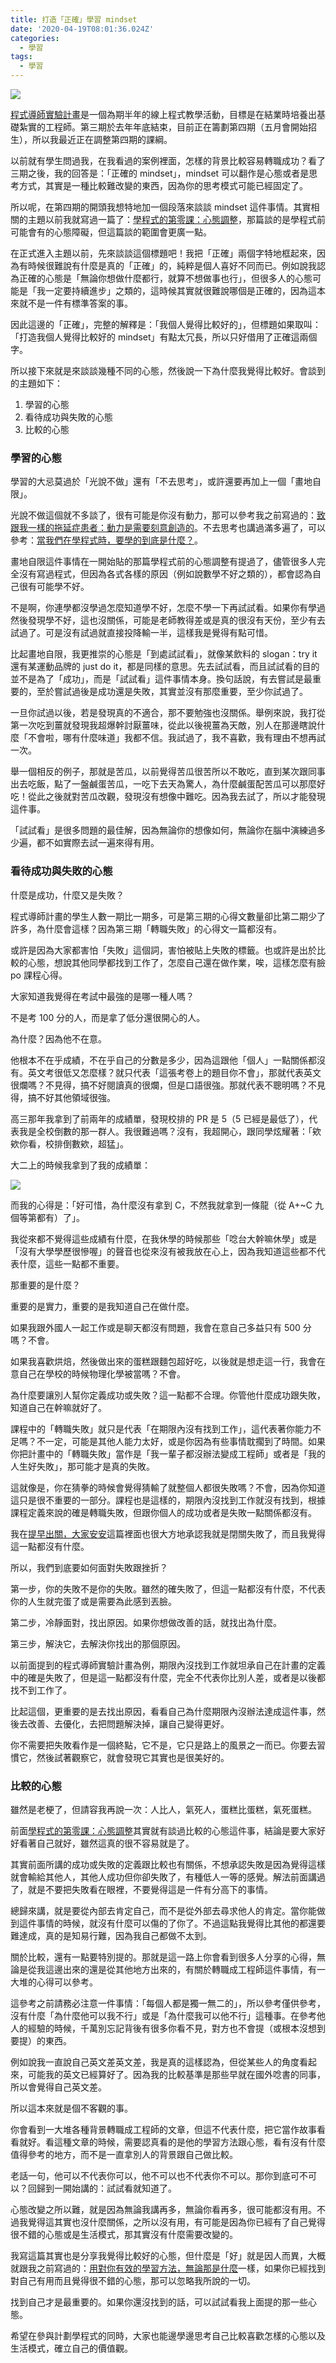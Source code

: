 ```yaml
---
title: 打造「正確」學習 mindset
date: '2020-04-19T08:01:36.024Z'
categories:
  - 學習
tags:
  - 學習
---
```


![](/img/mindset-36c163303217/0__eX1MS8rnDqL__W1Nv.jpg)

[程式導師實驗計畫](https://medium.com/@hulitw/mentor-program-3rd-result-df178bb55f4)是一個為期半年的線上程式教學活動，目標是在結業時培養出基礎紮實的工程師。第三期於去年年底結束，目前正在籌劃第四期（五月會開始招生），所以我最近正在調整第四期的課綱。

以前就有學生問過我，在我看過的案例裡面，怎樣的背景比較容易轉職成功？看了三期之後，我的回答是：「正確的 mindset」，mindset 可以翻作是心態或者是思考方式，其實是一種比較難改變的東西，因為你的思考模式可能已經固定了。

所以呢，在第四期的開頭我想特地加一個段落來談談 mindset 這件事情。其實相關的主題以前我就寫過一篇了：[學程式的第零課：心態調整](https://medium.com/hulis-blog/before-learning-b9b933b6078e)，那篇談的是學程式前可能會有的心態障礙，但這篇談的範圍會更廣一點。

在正式進入主題以前，先來談談這個標題吧！我把「正確」兩個字特地框起來，因為有時候很難說有什麼是真的「正確」的，純粹是個人喜好不同而已。例如說我認為正確的心態是「無論你想做什麼都行，就算不想做事也行」，但很多人的心態可能是「我一定要持續進步」之類的，這時候其實就很難說哪個是正確的，因為這本來就不是一件有標準答案的事。

因此這邊的「正確」，完整的解釋是：「我個人覺得比較好的」，但標題如果取叫：「打造我個人覺得比較好的 mindset」有點太冗長，所以只好借用了正確這兩個字。

所以接下來就是來談談幾種不同的心態，然後說一下為什麼我覺得比較好。會談到的主題如下：

1.  學習的心態
2.  看待成功與失敗的心態
3.  比較的心態

### 學習的心態

學習的大忌莫過於「光說不做」還有「不去思考」，或許還要再加上一個「畫地自限」。

光說不做這個就不多談了，很有可能是你沒有動力，那可以參考我之前寫過的：[致跟我一樣的拖延症患者：動力是需要刻意創造的](https://medium.com/hulis-blog/procrastination-ba12754ada49)。不去思考也講過滿多遍了，可以參考：[當我們在學程式時，要學的到底是什麼？](https://medium.com/@hulitw/learn-coding-9c572c2fb2)。

畫地自限這件事情在一開始貼的那篇學程式前的心態調整有提過了，儘管很多人完全沒有寫過程式，但因為各式各樣的原因（例如說數學不好之類的），都會認為自己很有可能學不好。

不是啊，你連學都沒學過怎麼知道學不好，怎麼不學一下再試試看。如果你有學過然後發現學不好，這也沒關係，可能是老師教得差或是真的很沒有天份，至少有去試過了。可是沒有試過就直接投降輸一半，這樣我是覺得有點可惜。

比起畫地自限，我更推崇的心態是「到處試試看」，就像某飲料的 slogan：try it 還有某運動品牌的 just do it，都是同樣的意思。先去試試看，而且試試看的目的並不是為了「成功」，而是「試試看」這件事情本身。換句話說，有去嘗試是最重要的，至於嘗試過後是成功還是失敗，其實並沒有那麼重要，至少你試過了。

一旦你試過以後，若是發現真的不適合，那不要勉強也沒關係。舉例來說，我打從第一次吃到薑就發現我超爆幹討厭薑味，從此以後視薑為天敵，別人在那邊瞎說什麼「不會啦，哪有什麼味道」我都不信。我試過了，我不喜歡，我有理由不想再試一次。

舉一個相反的例子，那就是苦瓜，以前覺得苦瓜很苦所以不敢吃，直到某次跟同事出去吃飯，點了一盤鹹蛋苦瓜，一吃下去天為驚人，為什麼鹹蛋配苦瓜可以那麼好吃！從此之後就對苦瓜改觀，發現沒有想像中難吃。因為我去試了，所以才能發現這件事。

「試試看」是很多問題的最佳解，因為無論你的想像如何，無論你在腦中演練過多少遍，都不如實際去試一遍來得有用。

### 看待成功與失敗的心態

什麼是成功，什麼又是失敗？

程式導師計畫的學生人數一期比一期多，可是第三期的心得文數量卻比第二期少了許多，為什麼會這樣？因為第三期「轉職失敗」的心得文一篇都沒有。

或許是因為大家都害怕「失敗」這個詞，害怕被貼上失敗的標籤。也或許是出於比較的心態，想說其他同學都找到工作了，怎麼自己還在做作業，唉，這樣怎麼有臉 po 課程心得。

大家知道我覺得在考試中最強的是哪一種人嗎？

不是考 100 分的人，而是拿了低分還很開心的人。

為什麼？因為他不在意。

他根本不在乎成績，不在乎自己的分數是多少，因為這跟他「個人」一點關係都沒有。英文考很低又怎麼樣？就只代表「這張考卷上的題目你不會」，那就代表英文很爛嗎？不見得，搞不好閱讀真的很爛，但是口語很強。那就代表不聰明嗎？不見得，搞不好其他領域很強。

高三那年我拿到了前兩年的成績單，發現校排的 PR 是 5（5 已經是最低了），代表我是全校倒數的那一群人。我很難過嗎？沒有，我超開心，跟同學炫耀著：「欸欸你看，校排倒數欸，超猛」。

大二上的時候我拿到了我的成績單：

![](/img/mindset-36c163303217/1__lXXEdiJu3slKc8Zyh5ey__A.jpeg)

而我的心得是：「好可惜，為什麼沒有拿到 C，不然我就拿到一條龍（從 A+~C 九個等第都有）了」。

我從來都不覺得這些成績有什麼，在我休學的時候那些「唸台大幹嘛休學」或是「沒有大學學歷很慘喔」的聲音也從來沒有被我放在心上，因為我知道這些都不代表什麼，這些一點都不重要。

那重要的是什麼？

重要的是實力，重要的是我知道自己在做什麼。

如果我跟外國人一起工作或是聊天都沒有問題，我會在意自己多益只有 500 分嗎？不會。

如果我喜歡烘焙，然後做出來的蛋糕跟麵包超好吃，以後就是想走這一行，我會在意自己在學校的時候物理化學被當嗎？不會。

為什麼要讓別人幫你定義成功或失敗？這一點都不合理。你管他什麼成功跟失敗，知道自己在幹嘛就好了。

課程中的「轉職失敗」就只是代表「在期限內沒有找到工作」，這代表著你能力不足嗎？不一定，可能是其他人能力太好，或是你因為有些事情耽擱到了時間。如果你把計畫中的「轉職失敗」當作是「我一輩子都沒辦法變成工程師」或者是「我的人生好失敗」，那可能才是真的失敗。

這就像是，你在猜拳的時候會覺得猜輸了就整個人都很失敗嗎？不會，因為你知道這只是很不重要的一部分。課程也是這樣的，期限內沒找到工作就沒有找到，根據課程定義來說的確是轉職失敗，但跟你個人的成功或者是失敗一點關係都沒有。

我在[提早出關，大家安安](https://medium.com/@hulitw/i-failed-9386c6b0a681)這篇裡面也很大方地承認我就是閉關失敗了，而且我覺得這一點都沒有什麼。

所以，我們到底要如何面對失敗跟挫折？

第一步，你的失敗不是你的失敗。雖然的確失敗了，但這一點都沒有什麼，不代表你的人生就完蛋了或是需要為此感到丟臉。

第二步，冷靜面對，找出原因。如果你想做改善的話，就找出為什麼。

第三步，解決它，去解決你找出的那個原因。

以前面提到的程式導師實驗計畫為例，期限內沒找到工作就坦承自己在計畫的定義中的確是失敗了，但是這一點都沒有什麼，完全不代表你比別人差，或者是以後都找不到工作了。

比起這個，更重要的是去找出原因，看看自己為什麼期限內沒辦法達成這件事，然後去改善、去優化，去把問題解決掉，讓自己變得更好。

你不需要把失敗看作是一個終點，它不是，它只是路上的風景之一而已。你要去習慣它，然後試著觀察它，就會發現它其實也是很美好的。

### 比較的心態

雖然是老梗了，但請容我再說一次：人比人，氣死人，蛋糕比蛋糕，氣死蛋糕。

前面[學程式的第零課：心態調整](https://medium.com/hulis-blog/before-learning-b9b933b6078e)其實就有談過比較的心態這件事，結論是要大家好好看著自己就好，雖然這真的很不容易就是了。

其實前面所講的成功或失敗的定義跟比較也有關係，不想承認失敗是因為覺得這樣就會輸給其他人，其他人成功但你卻失敗了，有種低人一等的感覺。解法前面講過了，就是不要把失敗看在眼裡，不要覺得這是一件有分高下的事情。

總歸來講，就是要從內部去肯定自己，而不是從外部去尋求他人的肯定。當你能做到這件事情的時候，就沒有什麼可以傷的了你了。不過這點我覺得比其他的都還要難達成，真的是知易行難，因為我自己都做不太到。

關於比較，還有一點要特別提的。那就是這一路上你會看到很多人分享的心得，無論是從我這邊出來的還是從其他地方出來的，有關於轉職成工程師這件事情，有一大堆的心得可以參考。

這參考之前請務必注意一件事情：「每個人都是獨一無二的」，所以參考僅供參考，沒有什麼「為什麼他可以我不行」或是「為什麼我可以他不行」這種事。在參考他人的經驗的時候，千萬別忘記背後有很多你看不見，對方也不會提（或根本沒想到要提）的東西。

例如說我一直說自己英文差英文差，我是真的這樣認為，但從某些人的角度看起來，可能我的英文已經算好了。因為我的比較基準是那些早就在國外唸書的同事，所以會覺得自己英文差。

所以這本來就是個不客觀的事。

你會看到一大堆各種背景轉職成工程師的文章，但這不代表什麼，把它當作故事看看就好。看這種文章的時候，需要認真看的是他的學習方法跟心態，看有沒有什麼值得參考的地方，而不是一直拿別人的背景跟自己做比較。

老話一句，他可以不代表你可以，他不可以也不代表你不可以。那你到底可不可以？回歸到一開始講的：試試看就知道了。

心態改變之所以難，就是因為無論我講再多，無論你看再多，很可能都沒有用。不過我覺得這其實也沒什麼關係，之所以沒有用，有可能是因為你已經有了自己覺得很不錯的心態或是生活模式，那其實沒有什麼需要改變的。

我寫這篇其實也是分享我覺得比較好的心態，但什麼是「好」就是因人而異，大概就跟我之前寫過的：[用對你有效的學習方法，無論那是什麼](https://medium.com/@hulitw/learning-c6656ef14cd4)一樣，如果你已經找到對自己有用而且覺得很不錯的心態，那可以忽略我所說的一切。

找到自己才是最重要的。如果你還沒找到的話，可以試試看我上面提的那一些心態。

希望在參與計劃學程式的同時，大家也能邊學邊思考自己比較喜歡怎樣的心態以及生活模式，確立自己的價值觀。